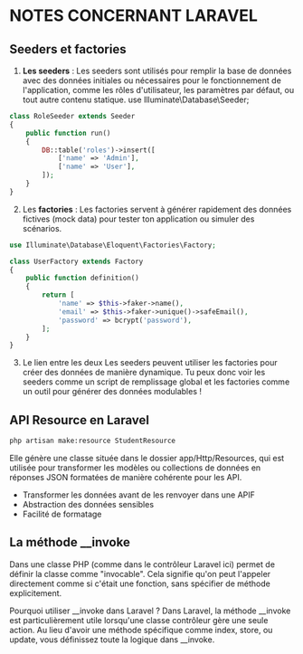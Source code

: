 # NOTES CONCERNANT LARAVEL

## Seeders et factories

1. **Les seeders** : Les seeders sont utilisés pour remplir la base de données avec des données initiales ou nécessaires pour le fonctionnement de l'application, comme les rôles d'utilisateur, les paramètres par défaut, ou tout autre contenu statique.
   use Illuminate\Database\Seeder;

```php
class RoleSeeder extends Seeder
{
    public function run()
    {
        DB::table('roles')->insert([
            ['name' => 'Admin'],
            ['name' => 'User'],
        ]);
    }
}
```

2. Les **factories** : Les factories servent à générer rapidement des données fictives (mock data) pour tester ton application ou simuler des scénarios.

```php
use Illuminate\Database\Eloquent\Factories\Factory;

class UserFactory extends Factory
{
    public function definition()
    {
        return [
            'name' => $this->faker->name(),
            'email' => $this->faker->unique()->safeEmail(),
            'password' => bcrypt('password'),
        ];
    }
}
```

3. Le lien entre les deux
   Les seeders peuvent utiliser les factories pour créer des données de manière dynamique.
   Tu peux donc voir les seeders comme un script de remplissage global et les factories comme un outil pour générer des données modulables !

## API Resource en Laravel

```bash
php artisan make:resource StudentResource
```

Elle génère une classe située dans le dossier app/Http/Resources, qui est utilisée pour transformer les modèles ou collections de données en réponses JSON formatées de manière cohérente pour les API.

- Transformer les données avant de les renvoyer dans une APIF
- Abstraction des données sensibles
- Facilité de formatage

## La méthode __invoke

Dans une classe PHP (comme dans le contrôleur Laravel ici) permet de définir la classe comme "invocable". Cela signifie qu'on peut l'appeler directement comme si c'était une fonction, sans spécifier de méthode explicitement.

Pourquoi utiliser __invoke dans Laravel ?
Dans Laravel, la méthode __invoke est particulièrement utile lorsqu'une classe contrôleur gère une seule action. Au lieu d'avoir une méthode spécifique comme index, store, ou update, vous définissez toute la logique dans __invoke.
